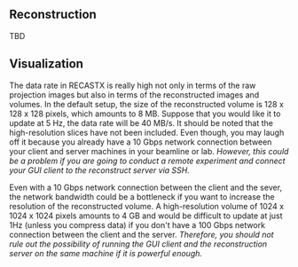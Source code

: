 ## Reconstruction

TBD

## Visualization

The data rate in RECASTX is really high not only in terms of the raw 
projection images but also in terms of the reconstructed images and volumes.
In the default setup, the size of the reconstructed volume is 128 x 128 x 128 pixels,
which amounts to 8 MB. Suppose that you would like it to update at 5 Hz, the
data rate will be 40 MB/s. It should be noted that the high-resolution slices
have not been included. Even though, you may laugh off it because you already
have a 10 Gbps network connection between your client and server machines 
in your beamline or lab. *However, this could be a problem if you are going to 
conduct a remote experiment and connect your GUI client to the reconstruct server 
via SSH.*

Even with a 10 Gbps network connection between the client and the sever, the network
bandwidth could be a bottleneck if you want to increase the resolution of the
reconstructed volume. A high-resolution volume of 1024 x 1024 x 1024 pixels amounts to 
4 GB and would be difficult to update at just 1Hz (unless you compress data) 
if you don't have a 100 Gbps network connection between the client and the server.
*Therefore, you should not rule out the possibility of running the GUI client
and the reconstruction server on the same machine if it is powerful enough.*